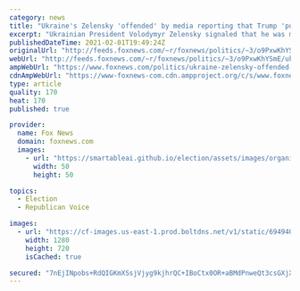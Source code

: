 ```yaml
---
category: news
title: "Ukraine's Zelensky 'offended' by media reporting that Trump 'put pressure' on him"
excerpt: "Ukrainian President Volodymyr Zelensky signaled that he was more upset about the aftermath of his now-infamous July 2019 phone call with then-President Donald Trump than the actual call."
publishedDateTime: 2021-02-01T19:49:24Z
originalUrl: "http://feeds.foxnews.com/~r/foxnews/politics/~3/o9PxwKhYSmE/ukraine-zelensky-offended-trump-phone-call-pressure"
webUrl: "http://feeds.foxnews.com/~r/foxnews/politics/~3/o9PxwKhYSmE/ukraine-zelensky-offended-trump-phone-call-pressure"
ampWebUrl: "https://www.foxnews.com/politics/ukraine-zelensky-offended-trump-phone-call-pressure.amp"
cdnAmpWebUrl: "https://www-foxnews-com.cdn.ampproject.org/c/s/www.foxnews.com/politics/ukraine-zelensky-offended-trump-phone-call-pressure.amp"
type: article
quality: 170
heat: 170
published: true

provider:
  name: Fox News
  domain: foxnews.com
  images:
    - url: "https://smartableai.github.io/election/assets/images/organizations/foxnews.com-50x50.jpg"
      width: 50
      height: 50

topics:
  - Election
  - Republican Voice

images:
  - url: "https://cf-images.us-east-1.prod.boltdns.net/v1/static/694940094001/ede87b4e-f728-484a-952c-5a4f33ca640f/0d574659-3148-41cc-8dc9-c2b3e138a970/1280x720/match/image.jpg"
    width: 1280
    height: 720
    isCached: true

secured: "7nEjINpobs+RdQIGKmXSsjVjyg9kjhrQC+IBoCtx0OR+aBMdPnweQt3csGXjXj0PJloLyUSto/024SOaSnm8zYQG9pM6dkD5u9XrW+aeP9iH1HFXwEWS2493hgl51yf8MHLOI3zG7xFROLHvdxR+uKEg9iL3RBokGkb/Po7TdJ86OJBymc+5tSlhn2qwL2+kjp4lMuzFoxmi4EfnJnMMg46CrAarQo2PAHrMhGvjyBZVcMG56jEhQn+DqG5K/T9LxOcV5EtTafr6rI+/wxS83p6I7B6DVqhq85kf+jXkrlq/diD00BjfddkoOwHk0mCwfMb3rsTl2iHpPL7AttJDxSJDUOvo4tp6tRWiSS3n1zk=;SyGSm/iJDv4mVqEsmN65vw=="
---
```


